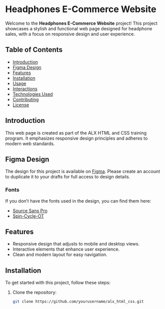 # Headphones E-Commerce Website

Welcome to the **Headphones E-Commerce Website** project! This project showcases a stylish and functional web page designed for headphone sales, with a focus on responsive design and user experience.

## Table of Contents

- [Introduction](#introduction)
- [Figma Design](#figma-design)
- [Features](#features)
- [Installation](#installation)
- [Usage](#usage)
- [Interactions](#interactions)
- [Technologies Used](#technologies-used)
- [Contributing](#contributing)
- [License](#license)

## Introduction

This web page is created as part of the ALX HTML and CSS training program. It emphasizes responsive design principles and adheres to modern web standards.

## Figma Design

The design for this project is available on [Figma](<link_to_figma_project>). Please create an account to duplicate it to your drafts for full access to design details.

### Fonts

If you don’t have the fonts used in the design, you can find them here:

- [Source Sans Pro](https://fonts.google.com/specimen/Source+Sans+Pro)
- [Spin-Cycle-OT](<link_to_font_source>)

## Features

- Responsive design that adjusts to mobile and desktop views.
- Interactive elements that enhance user experience.
- Clean and modern layout for easy navigation.

## Installation

To get started with this project, follow these steps:

1. Clone the repository:
   ```bash
   git clone https://github.com/yourusername/alx_html_css.git
